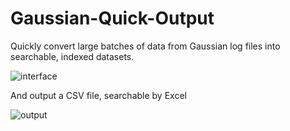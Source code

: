 # Gaussian-Quick-Output
Quickly convert large batches of data from Gaussian log files into searchable, indexed datasets.

![interface](https://github.com/UQONYX/Gaussian-Quick-Output/blob/master/interface%201.JPG?raw=true)

And output a CSV file, searchable by Excel

![output](https://github.com/UQONYX/Gaussian-Quick-Output/blob/master/output%201.JPG?raw=true)
